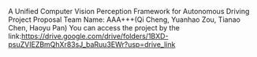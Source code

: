 A Unified Computer Vision Perception Framework for Autonomous Driving
Project Proposal
Team Name: AAA+++(Qi Cheng, Yuanhao Zou, Tianao Chen, Haoyu Pan)
You can access the project by the link:https://drive.google.com/drive/folders/1BXD-psuZVIEZBmQhXr83sJ_baRuu3EWr?usp=drive_link
